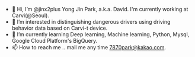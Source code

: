 - 👋 Hi, I’m @jinx2plus Yong Jin Park, a.k.a. David. I'm currently working at Carvi(@Seoul).
- 👀 I’m interested in distinguishing dangerous drivers using driving behavior data based on Carvi-t device. 
- 🌱 I’m currently learning Deep learning, Machine learning, Python, Mysql, Google Cloud Platform's BigQuery.
- 📫 How to reach me .. mail me any time 7870park@kakao.com.

<!---
jinx2plus/jinx2plus is a ✨ special ✨ repository because its `README.md` (this file) appears on your GitHub profile.
You can click the Preview link to take a look at your changes.
--->
